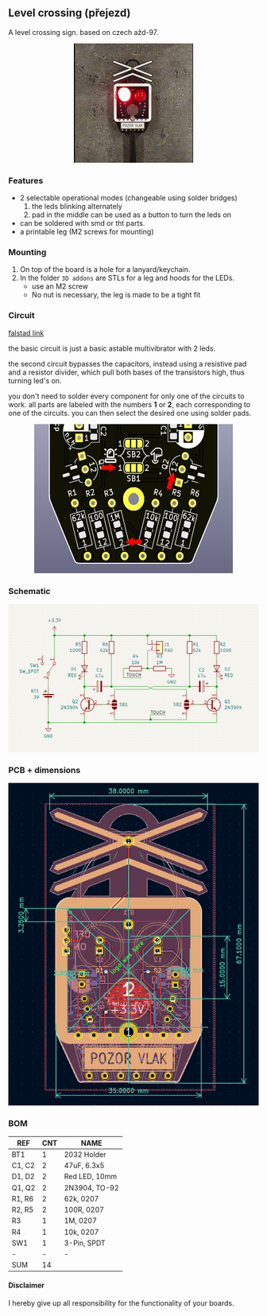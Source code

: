 ## Level crossing (přejezd)

A level crossing sign. based on czech ažd-97. 

<p align="center">
  <img src="../doc/crossing-video.gif">
</p>

### Features 

- 2 selectable operational modes (changeable using solder bridges)
    1) the leds blinking alternately
    2) pad in the middle can be used as a button to turn the leds on
- can be soldered with smd or tht parts.
- a printable leg (M2 screws for mounting)
 
### Mounting

1. On top of the board is a hole for a lanyard/keychain.
2. In the folder `3D addons` are STLs for a leg and hoods for the LEDs. 
    - use an M2 screw
    - No nut is necessary, the leg is made to be a tight fit

### Circuit

[falstad link](https://tinyurl.com/22jwxxro)

the basic circuit is just a basic astable multivibrator with 2 leds. 

the second circuit bypasses the capacitors, instead using a resistive pad and a resistor divider, which pull both bases of the transistors high, thus turning led's on.

you don't need to solder every component for only one of the circuits to work. all parts are labeled with the numbers **1** or **2**, each corresponding to one of the circuits. you can then select the desired one using solder pads.

<p align="center">
  <img width="400" height="300" src="../doc/sld-numbers.png">
</p>

### Schematic

<p align="center">
  <img src="../doc/sch.png"
</p>

### PCB + dimensions

<p align="center">
  <img src="../doc/pcb.png">
</p>

### BOM
| REF | CNT | NAME
| --- | ----- | -----
| BT1 | 1 | 2032 Holder
| C1, C2 | 2 | 47uF, 6.3x5
| D1, D2 | 2 | Red LED, 10mm
| Q1, Q2 | 2 | 2N3904, TO-92
| R1, R6 | 2 | 62k, 0207
| R2, R5 | 2 | 100R, 0207
| R3 | 1 | 1M, 0207
| R4 | 1 | 10k, 0207
| SW1 | 1 | 3-Pin, SPDT
| - | - | -
| SUM | 14 | 

#### Disclaimer 
I hereby give up all responsibility for the functionality of your boards.


